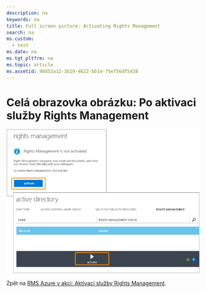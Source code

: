 ```yaml
---
description: na
keywords: na
title: Full screen picture: Activating Rights Management
search: na
ms.custom: 
  - test
ms.date: na
ms.tgt_pltfrm: na
ms.topic: article
ms.assetid: 98d53a12-3b19-4622-bb1e-75ef56df5438
---
```

# Cel&#225; obrazovka obr&#225;zku: Po aktivaci služby Rights Management
![](../Image/AzRMS_StoryboardActivate.png)

Zpět na [RMS Azure v akci: Aktivaci služby Rights Management](http://technet.microsoft.com/library/jj585026.aspx).

